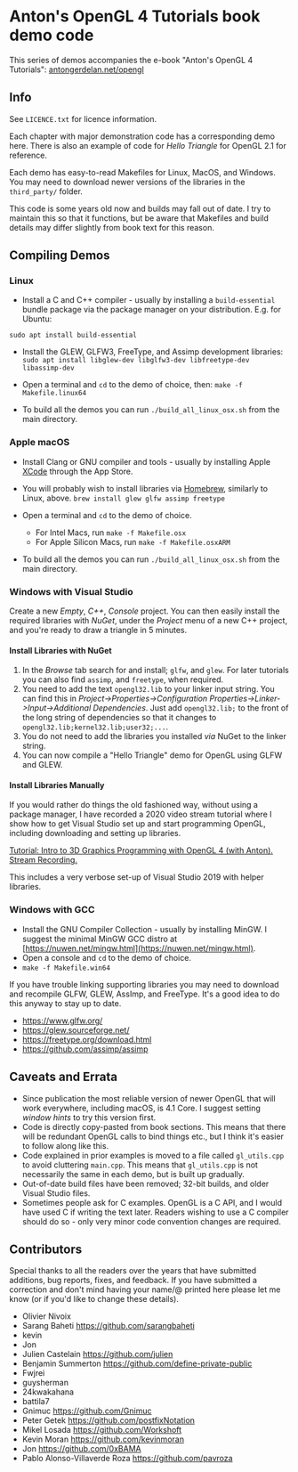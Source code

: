 # Anton's OpenGL 4 Tutorials book demo code

This series of demos accompanies the e-book "Anton's OpenGL 4 Tutorials":
[antongerdelan.net/opengl](http://antongerdelan.net/opengl/)

## Info

See `LICENCE.txt` for licence information.

Each chapter with major demonstration code has a corresponding demo here.
There is also an example of code for *Hello Triangle* for OpenGL 2.1 for reference.

Each demo has easy-to-read Makefiles for Linux, MacOS, and Windows.
You may need to download newer versions of the libraries in the `third_party/` folder.

This code is some years old now and builds may fall out of date.
I try to maintain this so that it functions, but be aware that Makefiles and
build details may differ slightly from book text for this reason.

## Compiling Demos

### Linux

* Install a C and C++ compiler - usually by installing a `build-essential`
bundle package via the package manager on your distribution.
E.g. for Ubuntu:

`sudo apt install build-essential`

* Install the GLEW, GLFW3, FreeType, and Assimp development libraries:
  `sudo apt install libglew-dev libglfw3-dev libfreetype-dev libassimp-dev`

* Open a terminal and `cd` to the demo of choice, then:
  `make -f Makefile.linux64`

* To build all the demos you can run `./build_all_linux_osx.sh` from the main directory.

### Apple macOS

* Install Clang or GNU compiler and tools - usually by installing Apple [XCode](https://apps.apple.com/us/app/xcode/id497799835?mt=12) through the App Store.

* You will probably wish to install libraries via [Homebrew](https://brew.sh/), similarly to Linux, above.
  `brew install glew glfw assimp freetype`

* Open a terminal and `cd` to the demo of choice.
  * For Intel Macs, run `make -f Makefile.osx`
  * For Apple Silicon Macs, run `make -f Makefile.osxARM`

* To build all the demos you can run `./build_all_linux_osx.sh` from the main directory.

### Windows with Visual Studio

Create a new _Empty_, _C++_, _Console_ project.
You can then easily install the required libraries with _NuGet_, under the _Project_ menu of a new C++ project, and you're ready to draw a triangle in 5 minutes.

#### Install Libraries with NuGet

1. In the _Browse_ tab search for and install; `glfw`, and `glew`. For later tutorials you can also find `assimp`, and `freetype`, when required.
2. You need to add the text `opengl32.lib` to your linker input string. You can find this in _Project->Properties->Configuration Properties->Linker->Input->Additional Dependencies_. Just add `opengl32.lib;` to the front of the long string of dependencies so that it changes to `opengl32.lib;kernel32.lib;user32;...`.
3. You do not need to add the libraries you installed _via_ NuGet to the linker string.
4. You can now compile a "Hello Triangle" demo for OpenGL using GLFW and GLEW.

#### Install Libraries Manually

If you would rather do things the old fashioned way, without using a package manager, I have recorded a 2020 video stream tutorial where I show how to get Visual Studio set up and start programming OpenGL, including downloading and setting up libraries.

[Tutorial: Intro to 3D Graphics Programming with OpenGL 4 (with Anton). Stream Recording.](https://youtu.be/qQJ7irgxZFQ)

This includes a very verbose set-up of Visual Studio 2019 with helper libraries.

### Windows with GCC

* Install the GNU Compiler Collection - usually by installing MinGW. I suggest the minimal MinGW GCC distro at [https://nuwen.net/mingw.html](https://nuwen.net/mingw.html).
* Open a console and `cd` to the demo of choice.
* `make -f Makefile.win64`

If you have trouble linking supporting libraries you may need to download and recompile GLFW, GLEW, AssImp, and FreeType. It's a good idea to do this anyway to stay up to date.

* https://www.glfw.org/
* https://glew.sourceforge.net/
* https://freetype.org/download.html
* https://github.com/assimp/assimp

## Caveats and Errata

* Since publication the most reliable version of newer OpenGL that will work everywhere, including macOS, is 4.1 Core. I suggest setting _window hints_ to try this version first.
* Code is directly copy-pasted from book sections. This means that there will be redundant OpenGL calls to bind things etc., but I think it's easier to follow along like this.
* Code explained in prior examples is moved to a file called `gl_utils.cpp` to avoid cluttering `main.cpp`. This means that `gl_utils.cpp` is not necessarily the same in each demo, but is built up gradually.
* Out-of-date build files have been removed; 32-bit builds, and older Visual Studio files.
* Sometimes people ask for C examples. OpenGL is a C API, and I would have used C if writing the text later. Readers wishing to use a C compiler should do so - only very minor code convention changes are required.

## Contributors

Special thanks to all the readers over the years that have submitted additions,
bug reports, fixes, and feedback. If you have submitted a correction and don't
mind having your name/@ printed here please let me know (or if you'd like to change these details).

* Olivier Nivoix
* Sarang Baheti <https://github.com/sarangbaheti>
* kevin
* Jon
* Julien Castelain <https://github.com/julien>
* Benjamin Summerton <https://github.com/define-private-public>
* Fwjrei
* guysherman
* 24kwakahana
* battila7
* Gnimuc <https://github.com/Gnimuc>
* Peter Getek <https://github.com/postfixNotation>
* Mikel Losada <https://github.com/Workshoft>
* Kevin Moran <https://github.com/kevinmoran>
* Jon <https://github.com/0xBAMA>
* Pablo Alonso-Villaverde Roza <https://github.com/pavroza>
